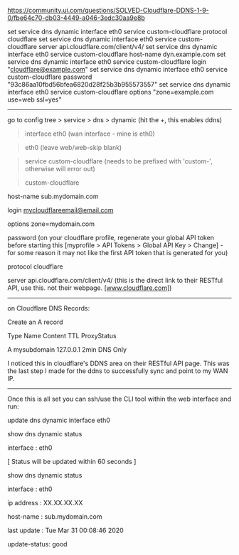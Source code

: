 https://community.ui.com/questions/SOLVED-Cloudflare-DDNS-1-9-0/fbe64c70-db03-4449-a046-3edc30aa9e8b

set service dns dynamic interface eth0 service custom-cloudflare protocol cloudflare
set service dns dynamic interface eth0 service custom-cloudflare server api.cloudflare.com/client/v4/
set service dns dynamic interface eth0 service custom-cloudflare host-name dyn.example.com
set service dns dynamic interface eth0 service custom-cloudflare login "cloudflare@example.com"
set service dns dynamic interface eth0 service custom-cloudflare password "93c86aa10fbd56bfea6820d28f25b3b955573557"
set service dns dynamic interface eth0 service custom-cloudflare options "zone=example.com use=web ssl=yes"

----------------------------------------------------------------------------------

go to config tree > service > dns > dynamic (hit the +, this enables ddns)

> interface eth0 (wan interface - mine is eth0)

> eth0 (leave web/web-skip blank)

> service custom-cloudflare (needs to be prefixed with 'custom-', otherwise will error out)

> custom-cloudflare

host-name sub.mydomain.com

login mycloudflareemail@email.com

options zone=mydomain.com

password <myGlobalCloudFlareAPITokenGoesHere> (on your cloudflare profile, regenerate your global API token before starting this [myprofile > API Tokens > Global API Key > Change] - for some reason it may not like the first API token that is generated for you)

protocol cloudflare

server api.cloudflare.com/client/v4/ (this is the direct link to their RESTful API, use this. not their webpage. [www.cloudflare.com])

----------------------------------------------------------------------------------

on Cloudflare DNS Records:

Create an A record

Type Name Content TTL ProxyStatus

A mysubdomain 127.0.0.1 2min DNS Only

I noticed this in cloudflare's DDNS area on their RESTful API page. This was the last step I made for the ddns to successfully sync and point to my WAN IP.

----------------------------------------------------------------------------------

Once this is all set you can ssh/use the CLI tool within the web interface and run:

update dns dynamic interface eth0

show dns dynamic status

interface  : eth0

[ Status will be updated within 60 seconds ]

show dns dynamic status

interface  : eth0

ip address  : XX.XX.XX.XX

host-name  : sub.mydomain.com

last update : Tue Mar 31 00:08:46 2020

update-status: good